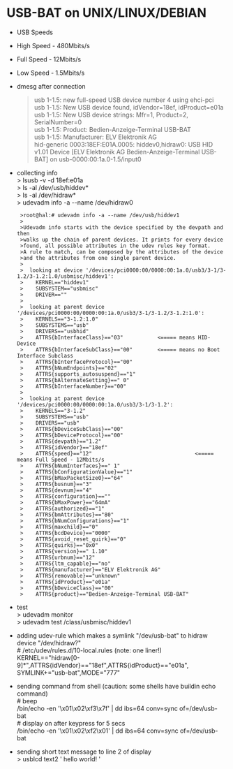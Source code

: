 # USB-BAT on UNIX/LINUX/DEBIAN  
  
*  USB Speeds  
  * High Speed - 480Mbits/s  
  * Full Speed - 12Mbits/s  
  * Low Speed - 1.5Mbits/s  
  
  
*  dmesg after connection  
   >usb 1-1.5: new full-speed USB device number 4 using ehci-pci  
   >usb 1-1.5: New USB device found, idVendor=18ef, idProduct=e01a  
   >usb 1-1.5: New USB device strings: Mfr=1, Product=2, SerialNumber=0  
   >usb 1-1.5: Product: Bedien-Anzeige-Terminal USB-BAT  
   >usb 1-1.5: Manufacturer: ELV Elektronik AG  
   >hid-generic 0003:18EF:E01A.0005: hiddev0,hidraw0: USB HID v1.01 Device [ELV Elektronik AG Bedien-Anzeige-Terminal USB-BAT] on usb-0000:00:1a.0-1.5/input0
  
  
*  collecting info  
        > lsusb -v -d 18ef:e01a  
        > ls -al /dev/usb/hiddev*  
        > ls -al /dev/hidraw*  
        > udevadm info -a --name /dev/hidraw0  
        
        >root@hal:# udevadm info -a --name /dev/usb/hiddev1  
        >
        >Udevadm info starts with the device specified by the devpath and then  
        >walks up the chain of parent devices. It prints for every device  
        >found, all possible attributes in the udev rules key format.  
        >A rule to match, can be composed by the attributes of the device  
        >and the attributes from one single parent device.  
        >  
        >  looking at device '/devices/pci0000:00/0000:00:1a.0/usb3/3-1/3-1.2/3-1.2:1.0/usbmisc/hiddev1':  
        >    KERNEL=="hiddev1"  
        >    SUBSYSTEM=="usbmisc"  
        >    DRIVER==""  
        >  
        >  looking at parent device '/devices/pci0000:00/0000:00:1a.0/usb3/3-1/3-1.2/3-1.2:1.0':  
        >    KERNELS=="3-1.2:1.0"  
        >    SUBSYSTEMS=="usb"  
        >    DRIVERS=="usbhid"  
        >    ATTRS{bInterfaceClass}=="03"			<===== means HID-Device  
        >    ATTRS{bInterfaceSubClass}=="00"		<===== means no Boot Interface Subclass  
        >    ATTRS{bInterfaceProtocol}=="00"  
        >    ATTRS{bNumEndpoints}=="02"  
        >    ATTRS{supports_autosuspend}=="1"  
        >    ATTRS{bAlternateSetting}==" 0"  
        >    ATTRS{bInterfaceNumber}=="00"  
        >  
        >  looking at parent device '/devices/pci0000:00/0000:00:1a.0/usb3/3-1/3-1.2': 
        >    KERNELS=="3-1.2"  
        >    SUBSYSTEMS=="usb"  
        >    DRIVERS=="usb"  
        >    ATTRS{bDeviceSubClass}=="00"  
        >    ATTRS{bDeviceProtocol}=="00"  
        >    ATTRS{devpath}=="1.2"  
        >    ATTRS{idVendor}=="18ef"  
        >    ATTRS{speed}=="12"									<===== means Full Speed - 12Mbits/s  
        >    ATTRS{bNumInterfaces}==" 1"  
        >    ATTRS{bConfigurationValue}=="1"  
        >    ATTRS{bMaxPacketSize0}=="64"  
        >    ATTRS{busnum}=="3"  
        >    ATTRS{devnum}=="4"  
        >    ATTRS{configuration}==""  
        >    ATTRS{bMaxPower}=="64mA"  
        >    ATTRS{authorized}=="1"  
        >    ATTRS{bmAttributes}=="80"  
        >    ATTRS{bNumConfigurations}=="1"  
        >    ATTRS{maxchild}=="0"  
        >    ATTRS{bcdDevice}=="0000"  
        >    ATTRS{avoid_reset_quirk}=="0"  
        >    ATTRS{quirks}=="0x0"  
        >    ATTRS{version}==" 1.10"  
        >    ATTRS{urbnum}=="12"  
        >    ATTRS{ltm_capable}=="no"  
        >    ATTRS{manufacturer}=="ELV Elektronik AG"  
        >    ATTRS{removable}=="unknown"  
        >    ATTRS{idProduct}=="e01a"  
        >    ATTRS{bDeviceClass}=="00"  
        >    ATTRS{product}=="Bedien-Anzeige-Terminal USB-BAT"  
 
 
*  test  
 				> udevadm monitor  
 				> udevadm test /class/usbmisc/hiddev1  
       

*  adding udev-rule which makes a symlink "/dev/usb-bat" to hidraw device "/dev/hidraw?"  
        # /etc/udev/rules.d/10-local.rules (note: one liner!)  
        KERNEL=="hidraw[0-9]*",ATTRS{idVendor}=="18ef",ATTRS{idProduct}=="e01a", SYMLINK+="usb-bat",MODE="777"  


*  sending command from shell (caution: some shells have buildin echo command)  
        # beep  
        /bin/echo -en '\x01\x02\xf3\x7f' | dd ibs=64 conv=sync of=/dev/usb-bat  
        # display on after keypress for 5 secs  
        /bin/echo -en '\x01\x02\xf2\x01' | dd ibs=64 conv=sync of=/dev/usb-bat  


*  sending short text message to line 2 of display  
         > usblcd text2 '    hello world!    '  
